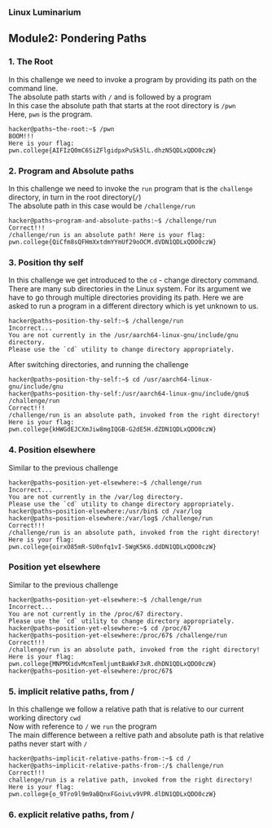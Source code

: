 ### Linux Luminarium

## Module2: Pondering Paths

### 1. The Root 
In this challenge we need to invoke a program by providing its path on the command line.  
The absolute path starts with `/` and is followed by a program  
In this case the absolute path that starts at the root directory is `/pwn`  
Here, `pwn` is the program.

```
hacker@paths~the-root:~$ /pwn
BOOM!!!
Here is your flag:
pwn.college{AIFIzQ0mC6SiZFlgidpxPuSk5lL.dhzN5QDLxQDO0czW}
```

### 2. Program and Absolute paths
In this challenge we need to invoke the `run` program that is the `challenge` directory, in turn in the root directory(`/`)  
The absolute path in this case would be `/challenge/run`  

```
hacker@paths~program-and-absolute-paths:~$ /challenge/run
Correct!!!
/challenge/run is an absolute path! Here is your flag:
pwn.college{QiCfm8sQFHmXxtdmYYmUf29oOCM.dVDN1QDLxQDO0czW}
```

### 3. Position thy self
In this challenge we get introduced to the `cd` - change directory command.
There are many sub directories in the Linux system.
For its argument we have to go through multiple directories providing its path.
Here we are asked to run a program in a different directory which is yet unknown to us.

```
hacker@paths~position-thy-self:~$ /challenge/run
Incorrect...
You are not currently in the /usr/aarch64-linux-gnu/include/gnu directory.
Please use the `cd` utility to change directory appropriately.
```
After switching directories, and running the challenge

```
hacker@paths~position-thy-self:~$ cd /usr/aarch64-linux-gnu/include/gnu
hacker@paths~position-thy-self:/usr/aarch64-linux-gnu/include/gnu$ /challenge/run
Correct!!!
/challenge/run is an absolute path, invoked from the right directory!
Here is your flag:
pwn.college{kHWGdEJCXmJiw8mgIQGB-G2dE5H.dZDN1QDLxQDO0czW}
```

### 4. Position elsewhere
Similar to the previous challenge 

```
hacker@paths~position-yet-elsewhere:~$ /challenge/run
Incorrect...
You are not currently in the /var/log directory.
Please use the `cd` utility to change directory appropriately.
hacker@paths~position-elsewhere:/usr/bin$ cd /var/log
hacker@paths~position-elsewhere:/var/log$ /challenge/run
Correct!!!
/challenge/run is an absolute path, invoked from the right directory!
Here is your flag:
pwn.college{oirxO85mR-SU0nfq1vI-5WgK5K6.ddDN1QDLxQDO0czW}
```

### Position yet elsewhere
Similar to the previous challenge

```
hacker@paths~position-yet-elsewhere:~$ /challenge/run
Incorrect...
You are not currently in the /proc/67 directory.
Please use the `cd` utility to change directory appropriately.
hacker@paths~position-yet-elsewhere:~$ cd /proc/67
hacker@paths~position-yet-elsewhere:/proc/67$ /challenge/run
Correct!!!
/challenge/run is an absolute path, invoked from the right directory!
Here is your flag:
pwn.college{MNPMXidvMcmTemljumtBaWkF3xR.dhDN1QDLxQDO0czW}
hacker@paths~position-yet-elsewhere:/proc/67$
```

### 5. implicit relative paths, from /
In this challenge we follow a relative path that is relative to our current working directory `cwd`  
Now with reference to `/`  we `run` the program  
The main difference between a reltive path and absolute path is that relative paths never start with `/`  

```
hacker@paths~implicit-relative-paths-from-:~$ cd /
hacker@paths~implicit-relative-paths-from-:/$ challenge/run
Correct!!!
challenge/run is a relative path, invoked from the right directory!
Here is your flag:
pwn.college{o_9Tro9l9m9aBQnxFGoivLv9VPR.dlDN1QDLxQDO0czW}
```

### 6. explicit relative paths, from /
